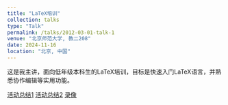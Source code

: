 ```yaml
---
title: "LaTeX培训"
collection: talks
type: "Talk"
permalink: /talks/2012-03-01-talk-1
venue: "北京师范大学, 教二208"
date: 2024-11-16
location: "北京, 中国"
---
```



这是我主讲，面向低年级本科生的LaTeX培训，目标是快速入门LaTeX语言，并熟悉协作编辑等实用功能。


[活动总结1]([http://example2.com](https://mp.weixin.qq.com/s/NR5Dgl6huOd6ou7bZbA8LA))  [活动总结2](https:mp.weixin.qq.com/s/_PPaepBXuSiXQcllsuwpMA)   [录像](https://www.bilibili.com/video/BV1vwUaYkEQV/?spm_id_from=333.1387.homepage.video_card.click)
